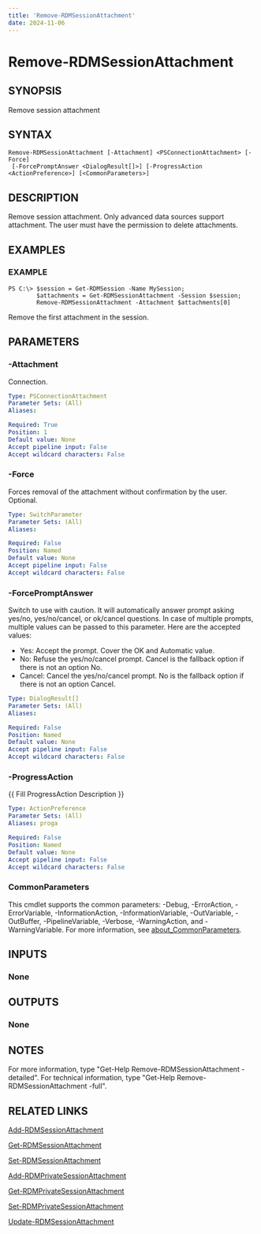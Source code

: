```yaml
---
title: 'Remove-RDMSessionAttachment'
date: 2024-11-06
---
```



# Remove-RDMSessionAttachment

## SYNOPSIS
Remove session attachment

## SYNTAX

```
Remove-RDMSessionAttachment [-Attachment] <PSConnectionAttachment> [-Force]
 [-ForcePromptAnswer <DialogResult[]>] [-ProgressAction <ActionPreference>] [<CommonParameters>]
```

## DESCRIPTION
Remove session attachment.
Only advanced data sources support attachment.
The user must have the permission to delete attachments.

## EXAMPLES

### EXAMPLE
```
PS C:\> $session = Get-RDMSession -Name MySession;
        $attachments = Get-RDMSessionAttachment -Session $session;
        Remove-RDMSessionAttachment -Attachment $attachments[0]
```

Remove the first attachment in the session.

## PARAMETERS

### -Attachment
Connection.

```yaml
Type: PSConnectionAttachment
Parameter Sets: (All)
Aliases:

Required: True
Position: 1
Default value: None
Accept pipeline input: False
Accept wildcard characters: False
```

### -Force
Forces removal of the attachment without confirmation by the user.
Optional.

```yaml
Type: SwitchParameter
Parameter Sets: (All)
Aliases:

Required: False
Position: Named
Default value: None
Accept pipeline input: False
Accept wildcard characters: False
```

### -ForcePromptAnswer
Switch to use with caution.
It will automatically answer prompt asking yes/no, yes/no/cancel, or ok/cancel questions.
In case of multiple prompts, multiple values can be passed to this parameter.
Here are the accepted values:
- Yes: Accept the prompt.
Cover the OK and Automatic value.
- No: Refuse the yes/no/cancel prompt.
Cancel is the fallback option if there is not an option No.
- Cancel: Cancel the yes/no/cancel prompt.
No is the fallback option if there is not an option Cancel.

```yaml
Type: DialogResult[]
Parameter Sets: (All)
Aliases:

Required: False
Position: Named
Default value: None
Accept pipeline input: False
Accept wildcard characters: False
```

### -ProgressAction
{{ Fill ProgressAction Description }}

```yaml
Type: ActionPreference
Parameter Sets: (All)
Aliases: proga

Required: False
Position: Named
Default value: None
Accept pipeline input: False
Accept wildcard characters: False
```

### CommonParameters
This cmdlet supports the common parameters: -Debug, -ErrorAction, -ErrorVariable, -InformationAction, -InformationVariable, -OutVariable, -OutBuffer, -PipelineVariable, -Verbose, -WarningAction, and -WarningVariable. For more information, see [about_CommonParameters](http://go.microsoft.com/fwlink/?LinkID=113216).

## INPUTS

### None
## OUTPUTS

### None
## NOTES
For more information, type "Get-Help Remove-RDMSessionAttachment -detailed".
For technical information, type "Get-Help Remove-RDMSessionAttachment -full".

## RELATED LINKS

[Add-RDMSessionAttachment](http://127.0.0.1:1111/docs/Add-RDMSessionAttachment/)

[Get-RDMSessionAttachment](http://127.0.0.1:1111/docs/Get-RDMSessionAttachment/)

[Set-RDMSessionAttachment](http://127.0.0.1:1111/docs/Set-RDMSessionAttachment/)

[Add-RDMPrivateSessionAttachment](http://127.0.0.1:1111/docs/Add-RDMPrivateSessionAttachment/)

[Get-RDMPrivateSessionAttachment](http://127.0.0.1:1111/docs/Get-RDMPrivateSessionAttachment/)

[Set-RDMPrivateSessionAttachment](http://127.0.0.1:1111/docs/Set-RDMPrivateSessionAttachment/)

[Update-RDMSessionAttachment](http://127.0.0.1:1111/docs/Update-RDMSessionAttachment/)

